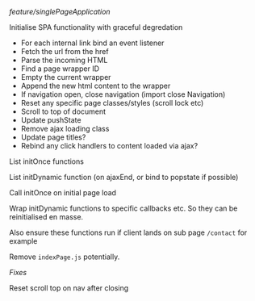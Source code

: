 *feature/singlePageApplication*

Initialise SPA functionality with graceful degredation

-   For each internal link bind an event listener
-   Fetch the url from the href
-   Parse the incoming HTML
-   Find a page wrapper ID
-   Empty the current wrapper
-   Append the new html content to the wrapper
-   If navigation open, close navigation (import close Navigation)
-   Reset any specific page classes/styles (scroll lock etc)
-   Scroll to top of document
-   Update pushState
-   Remove ajax loading class
-   Update page titles?
-   Rebind any click handlers to content loaded via ajax?

List initOnce functions

List initDynamic function (on ajaxEnd, or bind to popstate if possible)

Call initOnce on initial page load

Wrap initDynamic functions to specific callbacks etc. So they can be reinitialised en masse.

Also ensure these functions run if client lands on sub page `/contact` for example

Remove `indexPage.js` potentially.

*Fixes*

Reset scroll top on nav after closing